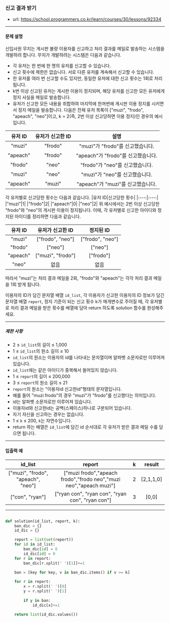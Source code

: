 ### 신고 결과 받기

 - url: https://school.programmers.co.kr/learn/courses/30/lessons/92334
 
 --------
 
#### 문제 설명
신입사원 무지는 게시판 불량 이용자를 신고하고 처리 결과를 메일로 발송하는 시스템을 개발하려 합니다. 무지가 개발하려는 시스템은 다음과 같습니다.

  - 각 유저는 한 번에 한 명의 유저를 신고할 수 있습니다.
   - 신고 횟수에 제한은 없습니다. 서로 다른 유저를 계속해서 신고할 수 있습니다.
   - 한 유저를 여러 번 신고할 수도 있지만, 동일한 유저에 대한 신고 횟수는 1회로 처리됩니다.
  - k번 이상 신고된 유저는 게시판 이용이 정지되며, 해당 유저를 신고한 모든 유저에게 정지 사실을 메일로 발송합니다.
   - 유저가 신고한 모든 내용을 취합하여 마지막에 한꺼번에 게시판 이용 정지를 시키면서 정지 메일을 발송합니다.
다음은 전체 유저 목록이 ["muzi", "frodo", "apeach", "neo"]이고, k = 2(즉, 2번 이상 신고당하면 이용 정지)인 경우의 예시입니다.

 |유저 ID|유저가 신고한 ID|설명|
 |:---:|:---:|:---:|
 |"muzi"|"frodo"|"muzi"가 "frodo"를 신고했습니다.|
 |"apeach"|"frodo"|"apeach"가 "frodo"를 신고했습니다.|
 |"frodo"|"neo"|"frodo"가 "neo"를 신고했습니다.|
 |"muzi"|"neo"|"muzi"가 "neo"를 신고했습니다.|
 |"apeach"|"muzi"|"apeach"가 "muzi"를 신고했습니다.|
각 유저별로 신고당한 횟수는 다음과 같습니다.
 |유저 ID|신고당한 횟수|
 |:---:|:---:|
 |"muzi"|1|
 |"frodo"|2|
 |"apeach"|0|
 |"neo"|2|
위 예시에서는 2번 이상 신고당한 "frodo"와 "neo"의 게시판 이용이 정지됩니다. 이때, 각 유저별로 신고한 아이디와 정지된 아이디를 정리하면 다음과 같습니다.

 |유저 ID|유저가 신고한 ID|정지된 ID|
 |:---:|:---:|:---:|
 |"muzi"|["frodo", "neo"]|["frodo", "neo"]|
 |"frodo"|["neo"]|["neo"]|
 |"apeach"|["muzi", "frodo"]|["frodo"]|
 |"neo"|없음|없음|
따라서 "muzi"는 처리 결과 메일을 2회, "frodo"와 "apeach"는 각각 처리 결과 메일을 1회 받게 됩니다.

이용자의 ID가 담긴 문자열 배열 `id_list`, 각 이용자가 신고한 이용자의 ID 정보가 담긴 문자열 배열 `report`, 정지 기준이 되는 신고 횟수 k가 매개변수로 주어질 때, 각 유저별로 처리 결과 메일을 받은 횟수를 배열에 담아 return 하도록 solution 함수를 완성해주세요.

--------

##### 제한 사항
  - 2 ≤ `id_list`의 길이 ≤ 1,000
   - 1 ≤ `id_list`의 원소 길이 ≤ 10
   - `id_list`의 원소는 이용자의 id를 나타내는 문자열이며 알파벳 소문자로만 이루어져 있습니다.
   - `id_list`에는 같은 아이디가 중복해서 들어있지 않습니다.
  - 1 ≤ `report`의 길이 ≤ 200,000
   - 3 ≤ `report`의 원소 길이 ≤ 21
   - `report`의 원소는 "이용자id 신고한id"형태의 문자열입니다.
   - 예를 들어 "muzi frodo"의 경우 "muzi"가 "frodo"를 신고했다는 의미입니다.
   - id는 알파벳 소문자로만 이루어져 있습니다.
   - 이용자id와 신고한id는 공백(스페이스)하나로 구분되어 있습니다.
   - 자기 자신을 신고하는 경우는 없습니다.
  - 1 ≤ `k` ≤ 200, `k`는 자연수입니다.
  - return 하는 배열은 `id_list`에 담긴 id 순서대로 각 유저가 받은 결과 메일 수를 담으면 됩니다.

--------
 
#### 입출력 예
 |id_list|report|k|result|
 |:---:|:---:|:---:|:---:|
 |["muzi", "frodo", "apeach", "neo"]|["muzi frodo","apeach frodo","frodo neo","muzi neo","apeach muzi"]|2|[2,1,1,0]|
 |["con", "ryan"]|["ryan con", "ryan con", "ryan con", "ryan con"]|3|[0,0]|

--------

```python

def solution(id_list, report, k):
    ban_dic = {}
    id_dic = {}

    report = list(set(report))
    for id in id_list:
        ban_dic[id] = 0
        id_dic[id] = 0
    for r in report:
        ban_dic[r.split(' ')[1]]+=1
        
    ban = [key for key, v in ban_dic.items() if v >= k]

    for r in report:
        x = r.split(' ')[0]
        y = r.split(' ')[1]
        
        if y in ban:
            id_dic[x]+=1
            
    return list(id_dic.values())

```